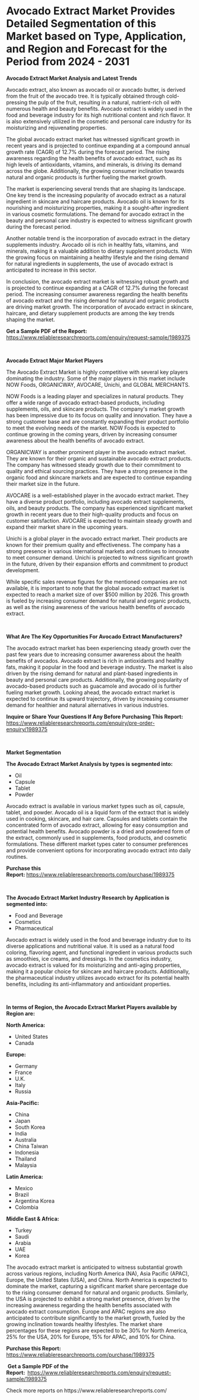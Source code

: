 <p><h1>Avocado Extract Market Provides Detailed Segmentation of this Market based on Type, Application, and Region and Forecast for the Period from 2024 - 2031</h1></p><p><strong>Avocado Extract Market Analysis and Latest Trends</strong></p>
<p><p>Avocado extract, also known as avocado oil or avocado butter, is derived from the fruit of the avocado tree. It is typically obtained through cold-pressing the pulp of the fruit, resulting in a natural, nutrient-rich oil with numerous health and beauty benefits. Avocado extract is widely used in the food and beverage industry for its high nutritional content and rich flavor. It is also extensively utilized in the cosmetic and personal care industry for its moisturizing and rejuvenating properties.</p><p>The global avocado extract market has witnessed significant growth in recent years and is projected to continue expanding at a compound annual growth rate (CAGR) of 12.7% during the forecast period. The rising awareness regarding the health benefits of avocado extract, such as its high levels of antioxidants, vitamins, and minerals, is driving its demand across the globe. Additionally, the growing consumer inclination towards natural and organic products is further fueling the market growth.</p><p>The market is experiencing several trends that are shaping its landscape. One key trend is the increasing popularity of avocado extract as a natural ingredient in skincare and haircare products. Avocado oil is known for its nourishing and moisturizing properties, making it a sought-after ingredient in various cosmetic formulations. The demand for avocado extract in the beauty and personal care industry is expected to witness significant growth during the forecast period.</p><p>Another notable trend is the incorporation of avocado extract in the dietary supplements industry. Avocado oil is rich in healthy fats, vitamins, and minerals, making it a valuable addition to dietary supplement products. With the growing focus on maintaining a healthy lifestyle and the rising demand for natural ingredients in supplements, the use of avocado extract is anticipated to increase in this sector.</p><p>In conclusion, the avocado extract market is witnessing robust growth and is projected to continue expanding at a CAGR of 12.7% during the forecast period. The increasing consumer awareness regarding the health benefits of avocado extract and the rising demand for natural and organic products are driving market growth. The incorporation of avocado extract in skincare, haircare, and dietary supplement products are among the key trends shaping the market.</p></p>
<p><strong>Get a Sample PDF of the Report:&nbsp;</strong> <a href="https://www.reliableresearchreports.com/enquiry/request-sample/1989375">https://www.reliableresearchreports.com/enquiry/request-sample/1989375</a></p>
<p>&nbsp;</p>
<p><strong>Avocado Extract Major Market Players</strong></p>
<p><p>The Avocado Extract Market is highly competitive with several key players dominating the industry. Some of the major players in this market include NOW Foods, ORGANICWAY, AVOCARE, Unichi, and GLOBAL MERCHANTS.</p><p>NOW Foods is a leading player and specializes in natural products. They offer a wide range of avocado extract-based products, including supplements, oils, and skincare products. The company's market growth has been impressive due to its focus on quality and innovation. They have a strong customer base and are constantly expanding their product portfolio to meet the evolving needs of the market. NOW Foods is expected to continue growing in the coming years, driven by increasing consumer awareness about the health benefits of avocado extract.</p><p>ORGANICWAY is another prominent player in the avocado extract market. They are known for their organic and sustainable avocado extract products. The company has witnessed steady growth due to their commitment to quality and ethical sourcing practices. They have a strong presence in the organic food and skincare markets and are expected to continue expanding their market size in the future.</p><p>AVOCARE is a well-established player in the avocado extract market. They have a diverse product portfolio, including avocado extract supplements, oils, and beauty products. The company has experienced significant market growth in recent years due to their high-quality products and focus on customer satisfaction. AVOCARE is expected to maintain steady growth and expand their market share in the upcoming years.</p><p>Unichi is a global player in the avocado extract market. Their products are known for their premium quality and effectiveness. The company has a strong presence in various international markets and continues to innovate to meet consumer demand. Unichi is projected to witness significant growth in the future, driven by their expansion efforts and commitment to product development.</p><p>While specific sales revenue figures for the mentioned companies are not available, it is important to note that the global avocado extract market is expected to reach a market size of over $500 million by 2026. This growth is fueled by increasing consumer demand for natural and organic products, as well as the rising awareness of the various health benefits of avocado extract.</p></p>
<p>&nbsp;</p>
<p><strong>What Are The Key Opportunities For Avocado Extract Manufacturers?</strong></p>
<p><p>The avocado extract market has been experiencing steady growth over the past few years due to increasing consumer awareness about the health benefits of avocados. Avocado extract is rich in antioxidants and healthy fats, making it popular in the food and beverage industry. The market is also driven by the rising demand for natural and plant-based ingredients in beauty and personal care products. Additionally, the growing popularity of avocado-based products such as guacamole and avocado oil is further fueling market growth. Looking ahead, the avocado extract market is expected to continue its upward trajectory, driven by increasing consumer demand for healthier and natural alternatives in various industries.</p></p>
<p><strong>Inquire or Share Your Questions If Any Before Purchasing This Report:</strong> <a href="https://www.reliableresearchreports.com/enquiry/pre-order-enquiry/1989375">https://www.reliableresearchreports.com/enquiry/pre-order-enquiry/1989375</a></p>
<p>&nbsp;</p>
<p><strong>Market Segmentation</strong></p>
<p><strong>The Avocado Extract Market Analysis by types is segmented into:</strong></p>
<p><ul><li>Oil</li><li>Capsule</li><li>Tablet</li><li>Powder</li></ul></p>
<p><p>Avocado extract is available in various market types such as oil, capsule, tablet, and powder. Avocado oil is a liquid form of the extract that is widely used in cooking, skincare, and hair care. Capsules and tablets contain the concentrated form of avocado extract, allowing for easy consumption and potential health benefits. Avocado powder is a dried and powdered form of the extract, commonly used in supplements, food products, and cosmetic formulations. These different market types cater to consumer preferences and provide convenient options for incorporating avocado extract into daily routines.</p></p>
<p><strong>Purchase this Report:&nbsp;</strong><a href="https://www.reliableresearchreports.com/purchase/1989375">https://www.reliableresearchreports.com/purchase/1989375</a></p>
<p>&nbsp;</p>
<p><strong>The Avocado Extract Market Industry Research by Application is segmented into:</strong></p>
<p><ul><li>Food and Beverage</li><li>Cosmetics</li><li>Pharmaceutical</li></ul></p>
<p><p>Avocado extract is widely used in the food and beverage industry due to its diverse applications and nutritional value. It is used as a natural food coloring, flavoring agent, and functional ingredient in various products such as smoothies, ice creams, and dressings. In the cosmetics industry, avocado extract is valued for its moisturizing and anti-aging properties, making it a popular choice for skincare and haircare products. Additionally, the pharmaceutical industry utilizes avocado extract for its potential health benefits, including its anti-inflammatory and antioxidant properties.</p></p>
<p>&nbsp;</p>
<p><strong>In terms of Region, the Avocado Extract Market Players available by Region are:</strong></p>
<p>
    <p> <strong> North America: </strong>
        <ul>
            <li>United States</li>
            <li>Canada</li>
        </ul>
        </p> 
    <p> <strong> Europe: </strong>
        <ul>
            <li>Germany</li>
            <li>France</li>
            <li>U.K.</li>
            <li>Italy</li>
            <li>Russia</li>
        </ul>
        </p> 
    <p> <strong> Asia-Pacific: </strong>
        <ul>
            <li>China</li>
            <li>Japan</li>
            <li>South Korea</li>
            <li>India</li>
            <li>Australia</li>
            <li>China Taiwan</li>
            <li>Indonesia</li>
            <li>Thailand</li>
            <li>Malaysia</li>
        </ul>
        </p> 
    <p> <strong> Latin America: </strong>
        <ul>
            <li>Mexico</li>
            <li>Brazil</li>
            <li>Argentina Korea</li>
            <li>Colombia</li>
        </ul>
        </p> 
    <p> <strong> Middle East & Africa: </strong>
        <ul>
            <li>Turkey</li>
            <li>Saudi</li>
            <li>Arabia</li>
            <li>UAE</li>
            <li>Korea</li>
        </ul>
    </p>
    </p>
<p><p>The avocado extract market is anticipated to witness substantial growth across various regions, including North America (NA), Asia Pacific (APAC), Europe, the United States (USA), and China. North America is expected to dominate the market, capturing a significant market share percentage due to the rising consumer demand for natural and organic products. Similarly, the USA is projected to exhibit a strong market presence, driven by the increasing awareness regarding the health benefits associated with avocado extract consumption. Europe and APAC regions are also anticipated to contribute significantly to the market growth, fueled by the growing inclination towards healthy lifestyles. The market share percentages for these regions are expected to be 30% for North America, 25% for the USA, 20% for Europe, 15% for APAC, and 10% for China.</p></p>
<p><strong>Purchase this Report: </strong><a href="https://www.reliableresearchreports.com/purchase/1989375">https://www.reliableresearchreports.com/purchase/1989375</a></p>
<p>&nbsp;<strong>Get a Sample PDF of the Report:&nbsp;&nbsp;</strong><a href="https://www.reliableresearchreports.com/enquiry/request-sample/1989375">https://www.reliableresearchreports.com/enquiry/request-sample/1989375</a></p>
<p><strong></strong></p>
<p>Check more reports on https://www.reliableresearchreports.com/</p>